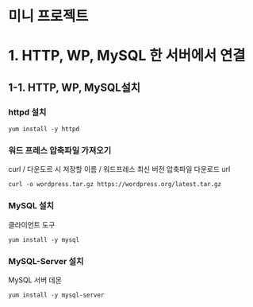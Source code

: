 # 미니 프로젝트
# 1. HTTP, WP, MySQL 한 서버에서 연결
## 1-1. HTTP, WP, MySQL설치
### httpd 설치
```
yum install -y httpd
```
### 워드 프레스 압축파일 가져오기
curl / 다운도르 시 저장할 이름 / 워드프레스 최신 버전 압축파일 다운로드 url
```
curl -o wordpress.tar.gz https://wordpress.org/latest.tar.gz
```
### MySQL 설치
클라이언트 도구
```
yum install -y mysql
```
### MySQL-Server 설치
MySQL 서버 데몬
```
yum install -y mysql-server
```
